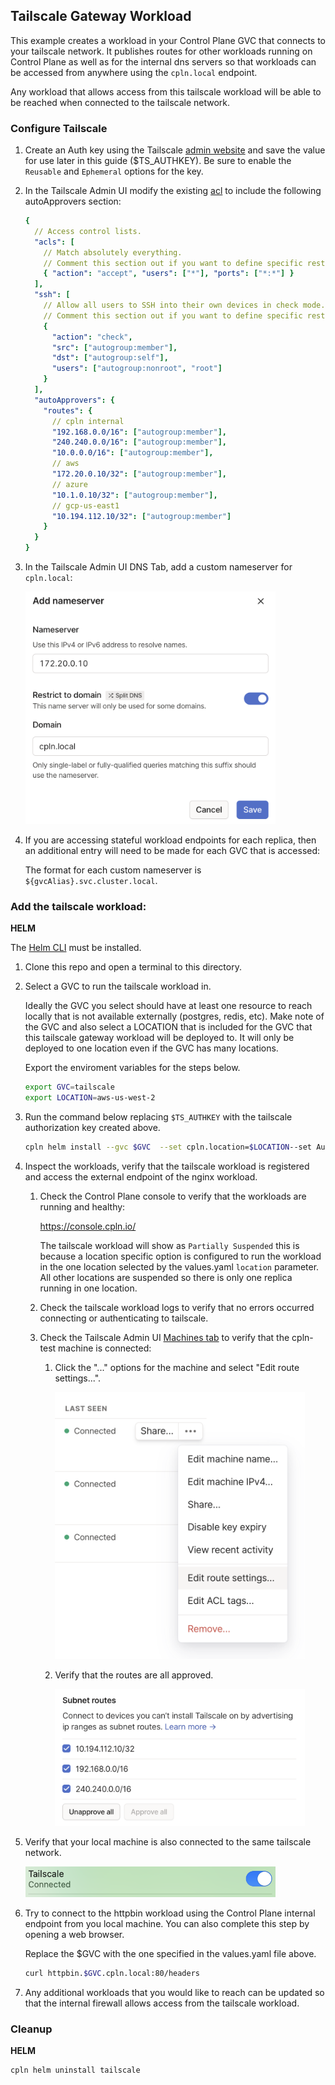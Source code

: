 ## Tailscale Gateway Workload

This example creates a workload in your Control Plane GVC that connects to your tailscale network. It publishes routes for other workloads running on Control Plane as well as for the internal dns servers so that workloads can be accessed from anywhere using the `cpln.local` endpoint.

Any workload that allows access from this tailscale workload will be able to be reached when connected to the tailscale network.

### Configure Tailscale

1. Create an Auth key using the Tailscale [admin website](https://login.tailscale.com/admin/settings/keys) and save the value for use later in this guide ($TS_AUTHKEY). Be sure to enable the `Reusable` and `Ephemeral` options for the key.

1. In the Tailscale Admin UI modify the existing [acl](https://login.tailscale.com/admin/acls/file) to include the following autoApprovers section:

   ```yaml
   {
     // Access control lists.
     "acls": [
       // Match absolutely everything.
       // Comment this section out if you want to define specific restrictions.
       { "action": "accept", "users": ["*"], "ports": ["*:*"] }
     ],
     "ssh": [
       // Allow all users to SSH into their own devices in check mode.
       // Comment this section out if you want to define specific restrictions.
       {
         "action": "check",
         "src": ["autogroup:member"],
         "dst": ["autogroup:self"],
         "users": ["autogroup:nonroot", "root"]
       }
     ],
     "autoApprovers": {
       "routes": {
         // cpln internal
         "192.168.0.0/16": ["autogroup:member"],
         "240.240.0.0/16": ["autogroup:member"],
         "10.0.0.0/16": ["autogroup:member"],
         // aws
         "172.20.0.10/32": ["autogroup:member"],
         // azure
         "10.1.0.10/32": ["autogroup:member"],
         // gcp-us-east1
         "10.194.112.10/32": ["autogroup:member"]
       }
     }
   }
   ```

1. In the Tailscale Admin UI DNS Tab, add a custom nameserver for `cpln.local`:

   <img src="images/addCustomNameserver.png" alt="custom-nameserver" width="400"/>

1. If you are accessing stateful workload endpoints for each replica, then an additional entry will need to be made for each GVC that is accessed:

   The format for each custom nameserver is `${gvcAlias}.svc.cluster.local`.

### Add the tailscale workload:

**HELM**

The [Helm CLI](https://helm.sh/docs/intro/install/#through-package-managers) must be installed.

1. Clone this repo and open a terminal to this directory.

1. Select a GVC to run the tailscale workload in.

   Ideally the GVC you select should have at least one resource to reach locally that is not available externally (postgres, redis, etc). Make note of the GVC and also select a LOCATION that is included for the GVC that this tailscale gateway workload will be deployed to. It will only be deployed to one location even if the GVC has many locations.

   Export the enviroment variables for the steps below.

   ```bash
   export GVC=tailscale
   export LOCATION=aws-us-west-2
   ```

1. Run the command below replacing `$TS_AUTHKEY` with the tailscale authorization key created above.

   ```bash
   cpln helm install --gvc $GVC  --set cpln.location=$LOCATION--set AuthKey=$TS_AUTHKEY tailscale

   ```

1. Inspect the workloads, verify that the tailscale workload is registered and access the external endpoint of the nginx workload.

   1. Check the Control Plane console to verify that the workloads are running and healthy:

      https://console.cpln.io/

      The tailscale workload will show as `Partially Suspended` this is because a location specific option is configured to run the workload in the one location selected by the values.yaml `location` parameter.
      All other locations are suspended so
      there is only one replica running in one location.

   1. Check the tailscale workload logs to verify that no errors occurred connecting or authenticating to tailscale.

   1. Check the Tailscale Admin UI [Machines tab](https://login.tailscale.com/admin/machines) to verify that the cpln-test machine is connected:

      1. Click the "..." options for the machine and select "Edit route settings...".

         <img src="images/selectEditRouteSettings.png" alt="route-settings" width="400"/>

      1. Verify that the routes are all approved.

         <img src="images/verifyRoutesApproved.png" alt="routes-approved" width="400"/>

1. Verify that your local machine is also connected to the same tailscale network.

   <img src="images/connected.png" alt="connected" width="400"/>

1. Try to connect to the httpbin workload using the Control Plane internal endpoint from you local machine. You can also complete this step by opening a web browser.

   Replace the $GVC with the one specified in the values.yaml file above.

   ```bash
   curl httpbin.$GVC.cpln.local:80/headers
   ```

1. Any additional workloads that you would like to reach can be updated so that the internal firewall allows access from the tailscale workload.

### Cleanup

**HELM**

```bash
cpln helm uninstall tailscale
```
